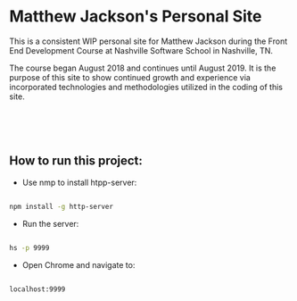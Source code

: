 # Matthew Jackson's Personal Site

<p>This is a consistent WIP personal site for Matthew Jackson during the Front End Development Course at Nashville Software School in Nashville, TN.</p>
<p>The course began August 2018 and continues until August 2019.  It is the purpose of this site to show continued growth and experience via incorporated technologies and methodologies utilized in the coding of this site.</p>
<br>
<br>
<br>

## How to run this project:

* Use nmp to install htpp-server:

```sh

npm install -g http-server

```
* Run the server:

```sh

hs -p 9999

```

* Open Chrome and navigate to:

```

localhost:9999

```
